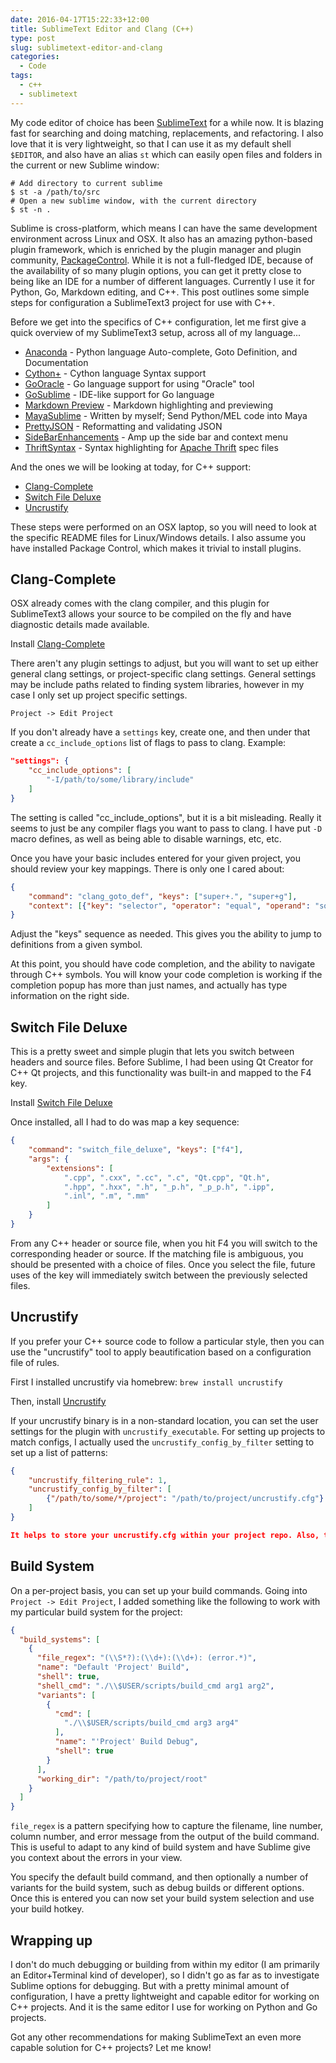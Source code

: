 ```yaml
---
date: 2016-04-17T15:22:33+12:00
title: SublimeText Editor and Clang (C++)
type: post
slug: sublimetext-editor-and-clang
categories:
  - Code
tags:
  - c++
  - sublimetext
---
```


My code editor of choice has been [SublimeText](https://www.sublimetext.com) for a while now. It is blazing fast for searching and doing matching, replacements, and refactoring. I also love that it is very lightweight, so that I can use it as my default shell `$EDITOR`, and also have an alias `st` which can easily open files and folders in the current or new Sublime window: 

```shell
# Add directory to current sublime
$ st -a /path/to/src
# Open a new sublime window, with the current directory
$ st -n .
```

Sublime is cross-platform, which means I can have the same development environment across Linux and OSX. It also has an amazing python-based plugin framework, which is enriched by the plugin manager and plugin community, [PackageControl](https://packagecontrol.io/). While it is not a full-fledged IDE, because of the availability of so many plugin options, you can get it pretty close to being like an IDE for a number of different languages. Currently I use it for Python, Go, Markdown editing, and C++. This post outlines some simple steps for configuration a SublimeText3 project for use with C++. 

Before we get into the specifics of C++ configuration, let me first give a quick overview of my SublimeText3 setup, across all of my language...

* [Anaconda](https://packagecontrol.io/packages/Anaconda) - Python language Auto-complete, Goto Definition, and Documentation
* [Cython+](https://packagecontrol.io/packages/Cython%2B) - Cython language Syntax support
* [GoOracle](https://packagecontrol.io/packages/GoOracle) - Go language support for using "Oracle" tool
* [GoSublime](https://packagecontrol.io/packages/GoSublime) - IDE-like support for Go language
* [Markdown Preview](https://packagecontrol.io/packages/Markdown%20Preview) - Markdown highlighting and previewing
* [MayaSublime](https://packagecontrol.io/packages/MayaSublime) - Written by myself; Send Python/MEL code into Maya
* [PrettyJSON](https://packagecontrol.io/packages/Pretty%20JSON) - Reformatting and validating JSON
* [SideBarEnhancements](https://packagecontrol.io/packages/SideBarEnhancements) - Amp up the side bar and context menu
* [ThriftSyntax](https://packagecontrol.io/packages/ThriftSyntax) - Syntax highlighting for [Apache Thrift](https://thrift.apache.org/) spec files

And the ones we will be looking at today, for C++ support:

* [Clang-Complete](#clang-complete)
* [Switch File Deluxe](#switch-file-deluxe)
* [Uncrustify](#uncrustify)

These steps were performed on an OSX laptop, so you will need to look at the specific README files for Linux/Windows details. I also assume you have installed Package Control, which makes it trivial to install plugins.

## <a name="clang-complete">Clang-Complete</a>

OSX already comes with the clang compiler, and this plugin for SublimeText3 allows your source to be compiled on the fly and have diagnostic details made available. 

Install [Clang-Complete](https://packagecontrol.io/packages/Clang-Complete)

There aren't any plugin settings to adjust, but you will want to set up either general clang settings, or project-specific clang settings. General settings may be include paths related to finding system libraries, however in my case I only set up project specific settings. 

`Project -> Edit Project`

If you don't already have a `settings` key, create one, and then under that create a `cc_include_options` list of flags to pass to clang. Example:

```json
"settings": {
	"cc_include_options": [
		"-I/path/to/some/library/include"
	]
}
```

The setting is called "cc_include_options", but it is a bit misleading. Really it seems to just be any compiler flags you want to pass to clang. I have put `-D` macro defines, as well as being able to disable warnings, etc, etc. 

Once you have your basic includes entered for your given project, you should review your key mappings. There is only one I cared about:

```json
{
    "command": "clang_goto_def", "keys": ["super+.", "super+g"],
    "context": [{"key": "selector", "operator": "equal", "operand": "source.c++"} ]
}
```

Adjust the "keys" sequence as needed. This gives you the ability to jump to definitions from a given symbol.

At this point, you should have code completion, and the ability to navigate through C++ symbols. You will know your code completion is working if the completion popup has more than just names, and actually has type information on the right side.

## <a name="switch-file-deluxe">Switch File Deluxe</a>

This is a pretty sweet and simple plugin that lets you switch between headers and source files. Before Sublime, I had been using Qt Creator for C++ Qt projects, and this functionality was built-in and mapped to the F4 key. 

Install [Switch File Deluxe](https://packagecontrol.io/packages/Switch%20File%20Deluxe)

Once installed, all I had to do was map a key sequence:

```json
{ 
    "command": "switch_file_deluxe", "keys": ["f4"], 
    "args": {
        "extensions": [
            ".cpp", ".cxx", ".cc", ".c", "Qt.cpp", "Qt.h", 
            ".hpp", ".hxx", ".h", "_p.h", "_p_p.h", ".ipp", 
            ".inl", ".m", ".mm"
        ]
    } 
}
```

From any C++ header or source file, when you hit F4 you will switch to the corresponding header or source. If the matching file is ambiguous, you should be presented with a choice of files. Once you select the file, future uses of the key will immediately switch between the previously selected files. 

## <a name="uncrustify">Uncrustify</a>

If you prefer your C++ source code to follow a particular style, then you can use the "uncrustify" tool to apply beautification based on a configuration file of rules. 

First I installed uncrustify via homebrew:  `brew install uncrustify`

Then, install [Uncrustify](https://packagecontrol.io/packages/Uncrustify)

If your uncrustify binary is in a non-standard location, you can set the user settings for the plugin with `uncrustify_executable`. For setting up projects to match configs, I actually used the `uncrustify_config_by_filter` setting to set up a list of patterns:

```json
{
	"uncrustify_filtering_rule": 1,
	"uncrustify_config_by_filter": [
		{"/path/to/some/*/project": "/path/to/project/uncrustify.cfg"}
	]	
}

It helps to store your uncrustify.cfg within your project repo. Also, there is a tool I used for visually editing the rules for setting up an uncrustify config: [universalindent](http://universalindent.sourceforge.net/).
```

## Build System

On a per-project basis, you can set up your build commands. Going into `Project -> Edit Project`, I added something like the following to work with my particular build system for the project:

```json
{
  "build_systems": [
    {
      "file_regex": "(\\S*?):(\\d+):(\\d+): (error.*)",
      "name": "Default 'Project' Build",
      "shell": true,
      "shell_cmd": "./\\$USER/scripts/build_cmd arg1 arg2",
      "variants": [
        {
          "cmd": [
            "./\\$USER/scripts/build_cmd arg3 arg4"
          ],
          "name": "'Project' Build Debug",
          "shell": true
        }
      ],
      "working_dir": "/path/to/project/root"
    }
  ]
}
```

`file_regex` is a pattern specifying how to capture the filename, line number, column number, and error message from the output of the build command. This is useful to adapt to any kind of build system and have Sublime give you context about the errors in your view.

You specify the default build command, and then optionally a number of variants for the build system, such as debug builds or different options. Once this is entered you can now set your build system selection and use your build hotkey.

## Wrapping up

I don't do much debugging or building from within my editor (I am primarily an Editor+Terminal kind of developer), so I didn't go as far as to investigate Sublime options for debugging. But with a pretty minimal amount of configuration, I have a pretty lightweight and capable editor for working on C++ projects. And it is the same editor I use for working on Python and Go projects.

Got any other recommendations for making SublimeText an even more capable solution for C++ projects? Let me know!

